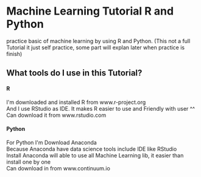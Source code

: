 # Machine Learning Tutorial R and Python
practice basic of machine learning by using R and Python. (This not a full Tutorial it just self practice, some part will explan later when practice is finish)

<h2>What tools do I use in this Tutorial?</h2>
<h4>R</h4>
<p>I'm downloaded and installed R from www.r-project.org <br>
And I use RStudio as IDE. It makes R easier to use and Friendly with user ^^<br>
Can download it from www.rstudio.com
</p>

<h4>Python</h4>
<p>For Python I'm Download Anaconda<br>
Because Anaconda have data science tools include IDE like RStudio<br>
Install Anaconda will able to use all Machine Learning lib, it easier than install one by one<br>
Can download in from www.continuum.io
</p>
